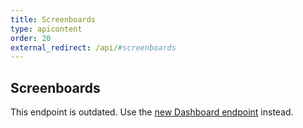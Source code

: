 ```yaml
---
title: Screenboards
type: apicontent
order: 20
external_redirect: /api/#screenboards
---
```

## Screenboards

<div class="alert alert-danger">
    This endpoint is outdated. Use the <a href="https://docs.datadoghq.com/api/#dashboards">new Dashboard endpoint</a> instead.
</div>
